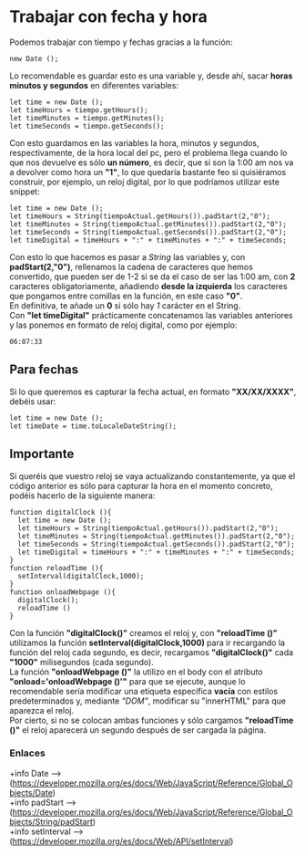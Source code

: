 # Trabajar con fecha y hora
Podemos trabajar con tiempo y fechas gracias a la función:

```
new Date ();
```

Lo recomendable es guardar esto es una variable y, desde ahí, sacar **horas minutos y segundos** en diferentes variables:

```
let time = new Date ();
let timeHours = tiempo.getHours();
let timeMinutes = tiempo.getMinutes();
let timeSeconds = tiempo.getSeconds();
```

Con esto guardamos en las variables la hora, minutos y segundos, respectivamente, de la hora local del pc, pero el problema llega cuando lo que nos devuelve es sólo **un número**, es decir, que si son la 1:00 am nos va a devolver como hora un **"1"**, lo que quedaría bastante feo si quisiéramos construir, por ejemplo, un reloj digital, por lo que podríamos utilizar este snippet:

```
let time = new Date ();
let timeHours = String(tiempoActual.getHours()).padStart(2,"0");
let timeMinutes = String(tiempoActual.getMinutes()).padStart(2,"0");
let timeSeconds = String(tiempoActual.getSeconds()).padStart(2,"0");
let timeDigital = timeHours + ":" + timeMinutes + ":" + timeSeconds;
```

Con esto lo que hacemos es pasar a *String* las variables y, con **padStart(2,"0")**, rellenamos la cadena de caracteres que hemos convertido, que pueden ser de 1-2 si se da el caso de ser las 1:00 am, con **2** caracteres obligatoriamente, añadiendo **desde la izquierda** los caracteres que pongamos entre comillas en la función, en este caso **"0"**.<br>
En definitiva, te añade un **0** si sólo hay *1* carácter en el String.<br>
Con **"let timeDigital"** prácticamente concatenamos las variables anteriores y las ponemos en formato de reloj digital, como por ejemplo:

```
06:07:33
```
## Para fechas
Si lo que queremos es capturar la fecha actual, en formato **"XX/XX/XXXX"**, debéis usar:

```
let time = new Date ();
let timeDate = time.toLocaleDateString();
```

## **Importante**
Si queréis que vuestro reloj se vaya actualizando constantemente, ya que el código anterior es sólo para capturar la hora en el momento concreto, podéis hacerlo de la siguiente manera:

```
function digitalClock (){
  let time = new Date ();
  let timeHours = String(tiempoActual.getHours()).padStart(2,"0");
  let timeMinutes = String(tiempoActual.getMinutes()).padStart(2,"0");
  let timeSeconds = String(tiempoActual.getSeconds()).padStart(2,"0");
  let timeDigital = timeHours + ":" + timeMinutes + ":" + timeSeconds;
}
function reloadTime (){
  setInterval(digitalClock,1000);
}
function onloadWebpage (){
  digitalClock();
  reloadTime ()
}
```
Con la función **"digitalClock()"** creamos el reloj y, con **"reloadTime ()"** utilizamos la función **setInterval(digitalClock,1000)** para ir recargando la función del reloj cada segundo, es decir, recargamos **"digitalClock()"** cada **"1000"** milisegundos (cada segundo).<br>
La función **"onloadWebpage ()"** la utilizo en el body con el atributo **"onload='onloadWebpage ()'"** para que se ejecute, aunque lo recomendable sería modificar una etiqueta específica **vacía** con estilos predeterminados y, mediante *"DOM"*, modificar su "innerHTML" para que aparezca el reloj.<br>
Por cierto, si no se colocan ambas funciones y sólo cargamos **"reloadTime ()"** el reloj aparecerá un segundo después de ser cargada la página.


### Enlaces
+info Date --> (https://developer.mozilla.org/es/docs/Web/JavaScript/Reference/Global_Objects/Date)<br>
+info padStart --> (https://developer.mozilla.org/es/docs/Web/JavaScript/Reference/Global_Objects/String/padStart)<br>
+info setInterval --> (https://developer.mozilla.org/es/docs/Web/API/setInterval)
